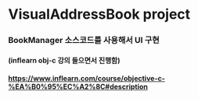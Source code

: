 # VisualAddressBook project
### BookManager 소스코드를 사용해서 UI 구현
#### (inflearn obj-c 강의 들으면서 진행함) 
#### https://www.inflearn.com/course/objective-c-%EA%B0%95%EC%A2%8C#description
<br/>

